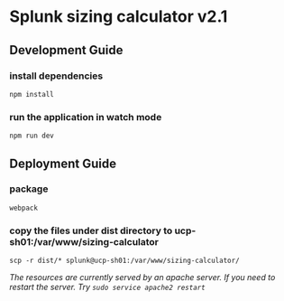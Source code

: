 # Splunk sizing calculator v2.1
## Development Guide
### install dependencies
```
npm install
```
### run the application in watch mode
```
npm run dev
```

## Deployment Guide
### package
```
webpack
```
### copy the files under dist directory to ucp-sh01:/var/www/sizing-calculator
```
scp -r dist/* splunk@ucp-sh01:/var/www/sizing-calculator/

```
*The resources are currently served by an apache server.  If you need to restart the server.  Try ``sudo service apache2 restart``*

